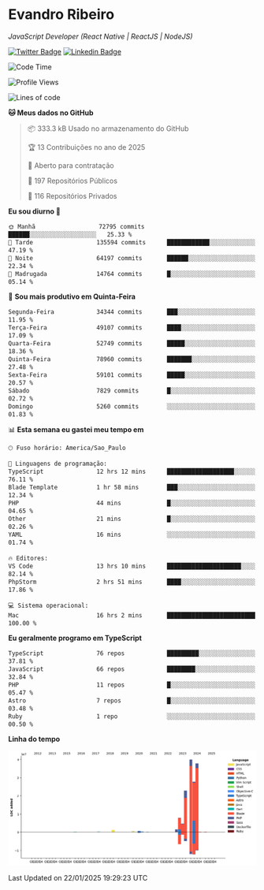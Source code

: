 # Evandro **Ribeiro**

*JavaScript Developer (React Native | ReactJS | NodeJS)*

[![Twitter Badge](https://img.shields.io/badge/-@ribeiroevandro-201B2D?style=flat-square&labelColor=201B2D&logo=twitter&logoColor=white&link=https://twitter.com/ribeiroevandro)](https://twitter.com/ribeiroevandro) 
[![Linkedin Badge](https://img.shields.io/badge/-Evandro%20Ribeiro-201B2D?style=flat-square&logo=Linkedin&logoColor=white&link=https://www.linkedin.com/in/ribeiroevandro)](https://www.linkedin.com/in/ribeiroevandro) 


<!--START_SECTION:waka-->
![Code Time](http://img.shields.io/badge/Code%20Time-4%2C251%20hrs%2016%20mins-blue)

![Profile Views](http://img.shields.io/badge/Visualizac%C3%B5es%20do%20perfil-15-blue)

![Lines of code](https://img.shields.io/badge/Desde%20o%20Hello%20World%20eu%20escrevi-145.8%20million%20linhas%20de%20c%C3%B3digo-blue)

**🐱 Meus dados no GitHub** 

> 📦 333.3 kB Usado no armazenamento do GitHub 
 > 
> 🏆 13 Contribuições no ano de 2025
 > 
> 💼 Aberto para contratação
 > 
> 📜 197 Repositórios Públicos 
 > 
> 🔑 116 Repositórios Privados 
 > 
**Eu sou diurno 🐤** 

```text
🌞 Manhã                  72795 commits       ██████░░░░░░░░░░░░░░░░░░░   25.33 % 
🌆 Tarde                  135594 commits      ████████████░░░░░░░░░░░░░   47.19 % 
🌃 Noite                  64197 commits       ██████░░░░░░░░░░░░░░░░░░░   22.34 % 
🌙 Madrugada              14764 commits       █░░░░░░░░░░░░░░░░░░░░░░░░   05.14 % 
```
📅 **Sou mais produtivo em Quinta-Feira** 

```text
Segunda-Feira            34344 commits       ███░░░░░░░░░░░░░░░░░░░░░░   11.95 % 
Terça-Feira              49107 commits       ████░░░░░░░░░░░░░░░░░░░░░   17.09 % 
Quarta-Feira             52749 commits       █████░░░░░░░░░░░░░░░░░░░░   18.36 % 
Quinta-Feira             78960 commits       ███████░░░░░░░░░░░░░░░░░░   27.48 % 
Sexta-Feira              59101 commits       █████░░░░░░░░░░░░░░░░░░░░   20.57 % 
Sábado                   7829 commits        █░░░░░░░░░░░░░░░░░░░░░░░░   02.72 % 
Domingo                  5260 commits        ░░░░░░░░░░░░░░░░░░░░░░░░░   01.83 % 
```


📊 **Esta semana eu gastei meu tempo em** 

```text
🕑︎ Fuso horário: America/Sao_Paulo

💬 Linguagens de programação: 
TypeScript               12 hrs 12 mins      ███████████████████░░░░░░   76.11 % 
Blade Template           1 hr 58 mins        ███░░░░░░░░░░░░░░░░░░░░░░   12.34 % 
PHP                      44 mins             █░░░░░░░░░░░░░░░░░░░░░░░░   04.65 % 
Other                    21 mins             █░░░░░░░░░░░░░░░░░░░░░░░░   02.26 % 
YAML                     16 mins             ░░░░░░░░░░░░░░░░░░░░░░░░░   01.74 % 

🔥 Editores: 
VS Code                  13 hrs 10 mins      █████████████████████░░░░   82.14 % 
PhpStorm                 2 hrs 51 mins       ████░░░░░░░░░░░░░░░░░░░░░   17.86 % 

💻 Sistema operacional: 
Mac                      16 hrs 2 mins       █████████████████████████   100.00 % 
```

**Eu geralmente programo em TypeScript** 

```text
TypeScript               76 repos            █████████░░░░░░░░░░░░░░░░   37.81 % 
JavaScript               66 repos            ████████░░░░░░░░░░░░░░░░░   32.84 % 
PHP                      11 repos            █░░░░░░░░░░░░░░░░░░░░░░░░   05.47 % 
Astro                    7 repos             █░░░░░░░░░░░░░░░░░░░░░░░░   03.48 % 
Ruby                     1 repo              ░░░░░░░░░░░░░░░░░░░░░░░░░   00.50 % 
```



**Linha do tempo**

![Lines of Code chart](https://raw.githubusercontent.com/ribeiroevandro/ribeiroevandro/main/assets/bar_graph.png)


 Last Updated on 22/01/2025 19:29:23 UTC
<!--END_SECTION:waka-->

